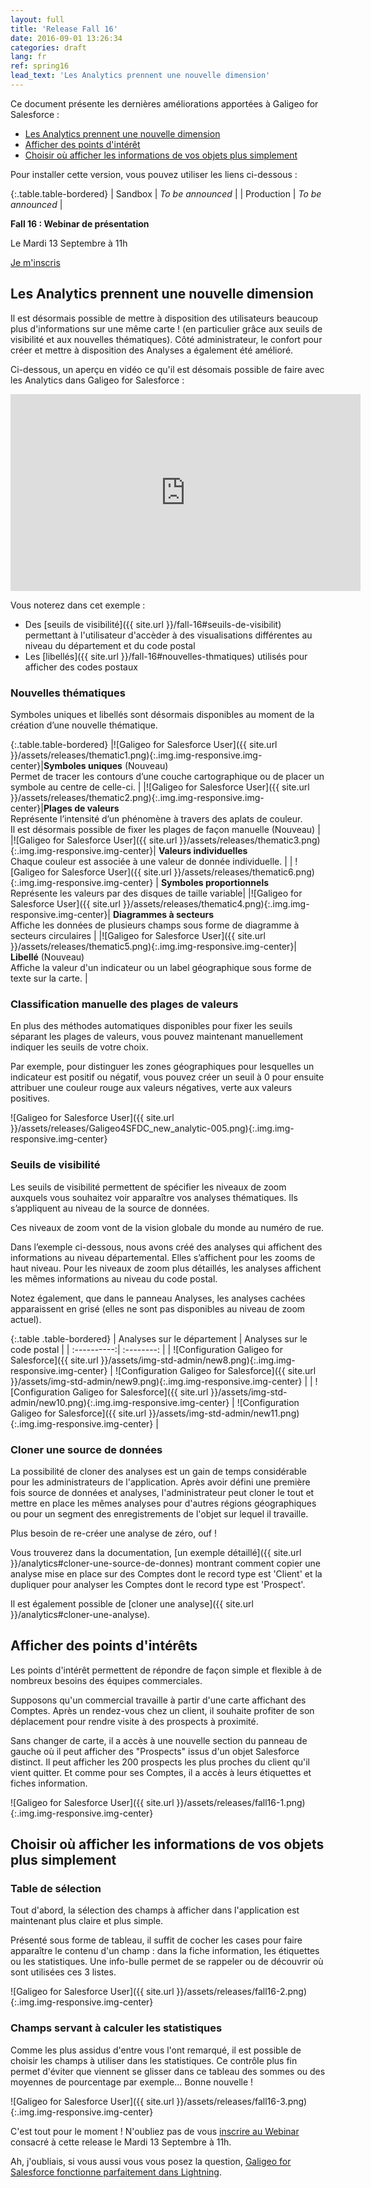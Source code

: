 ```yaml
---
layout: full
title: 'Release Fall 16'
date: 2016-09-01 13:26:34
categories: draft
lang: fr
ref: spring16
lead_text: 'Les Analytics prennent une nouvelle dimension'
---
```


Ce document présente les dernières améliorations apportées à Galigeo for Salesforce :

- [Les Analytics prennent une nouvelle dimension](#les-analytics-prennent-une-nouvelle-dimension)
- [Afficher des points d'intérêt](#afficher-des-points-dintrts)
- [Choisir où afficher les informations de vos objets plus simplement](#choisir-o-afficher-les-informations-de-vos-objets-plus-simplement)

Pour installer cette version, vous pouvez utiliser les liens ci-dessous :

{:.table.table-bordered}
| Sandbox  | *To be announced* |
| Production  | *To be announced* |

<div class="text-center">
	<strong markdown='1'>Fall 16 : Webinar de présentation </strong>
	<p class='text-success' markdown='1'>Le Mardi 13 Septembre à 11h</p>
	<a class='btn btn-default' markdown='1' href="http://un-lien-vers-un-webinar.com">Je m'inscris</a>
</div>

## Les Analytics prennent une nouvelle dimension

Il est désormais possible de mettre à disposition des utilisateurs beaucoup plus d'informations sur une même carte ! (en particulier grâce aux seuils de visibilité et aux nouvelles thématiques). Côté administrateur, le confort pour créer et mettre à disposition des Analyses a également été amélioré.

Ci-dessous, un aperçu en vidéo ce qu'il est désomais possible de faire avec les Analytics dans Galigeo for Salesforce :

<iframe style="display:block;" class="img-center" width="560" height="315" src="https://www.youtube.com/embed/x-SzZ6xE9h0" frameborder="0" allowfullscreen></iframe>

Vous noterez dans cet exemple :

- Des [seuils de visibilité]({{ site.url }}/fall-16#seuils-de-visibilit) permettant à l'utilisateur d'accèder à des visualisations différentes au niveau du département et du code postal
- Les [libellés]({{ site.url }}/fall-16#nouvelles-thmatiques) utilisés pour afficher des codes postaux

### Nouvelles thématiques

Symboles uniques et libellés sont désormais disponibles au moment de la création d’une nouvelle thématique.

{:.table.table-bordered}
|![Galigeo for Salesforce User]({{ site.url }}/assets/releases/thematic1.png){:.img.img-responsive.img-center}|**Symboles uniques** <span class='text-success strong' markdown='1'>(Nouveau)</span><br>Permet de tracer les contours d’une couche cartographique ou de placer un symbole au centre de celle-ci. |
|![Galigeo for Salesforce User]({{ site.url }}/assets/releases/thematic2.png){:.img.img-responsive.img-center}|**Plages de valeurs** <br>Représente l’intensité d’un phénomène à travers des aplats de couleur.<br>Il est désormais possible de fixer les plages de façon manuelle <span class='text-success strong' markdown='1'>(Nouveau)</span> |
|![Galigeo for Salesforce User]({{ site.url }}/assets/releases/thematic3.png){:.img.img-responsive.img-center}| **Valeurs individuelles** <br>Chaque couleur est associée à une valeur de donnée individuelle. |
| ![Galigeo for Salesforce User]({{ site.url }}/assets/releases/thematic6.png){:.img.img-responsive.img-center} | **Symboles proportionnels**<br>Représente les valeurs par des disques de taille variable|
|![Galigeo for Salesforce User]({{ site.url }}/assets/releases/thematic4.png){:.img.img-responsive.img-center}| **Diagrammes à secteurs**<br>Affiche les données de plusieurs champs sous forme de diagramme à secteurs circulaires |
|![Galigeo for Salesforce User]({{ site.url }}/assets/releases/thematic5.png){:.img.img-responsive.img-center}| **Libellé** <span class='text-success strong' markdown='1'>(Nouveau)</span><br>Affiche la valeur d'un indicateur ou un label géographique sous forme de texte sur la carte. |

### Classification manuelle des plages de valeurs

En plus des méthodes automatiques disponibles pour fixer les seuils séparant les plages de valeurs, vous pouvez maintenant manuellement indiquer les seuils de votre choix.

Par exemple, pour distinguer les zones géographiques pour lesquelles un indicateur est positif ou négatif, vous pouvez créer un seuil à 0 pour ensuite attribuer une couleur rouge aux valeurs négatives, verte aux valeurs positives.

![Galigeo for Salesforce User]({{ site.url }}/assets/releases/Galigeo4SFDC_new_analytic-005.png){:.img.img-responsive.img-center}

### Seuils de visibilité

Les seuils de visibilité permettent de spécifier les niveaux de zoom auxquels vous souhaitez voir apparaître vos analyses thématiques. Ils s’appliquent au niveau de la source de données.

Ces niveaux de zoom vont de la vision globale du monde au numéro de rue.

Dans l’exemple ci-dessous, nous avons créé des analyses qui affichent des informations au niveau départemental. Elles s’affichent pour les zooms de haut niveau. Pour les niveaux de zoom plus détaillés, les analyses affichent les mêmes informations au niveau du code postal.

Notez également, que dans le panneau Analyses, les analyses cachées apparaissent en grisé (elles ne sont pas disponibles au niveau de zoom actuel).

{:.table .table-bordered}
| Analyses sur le département | Analyses sur le code postal |
| :----------:| :--------: |
| ![Configuration Galigeo for Salesforce]({{ site.url }}/assets/img-std-admin/new8.png){:.img.img-responsive.img-center}     | ![Configuration Galigeo for Salesforce]({{ site.url }}/assets/img-std-admin/new9.png){:.img.img-responsive.img-center} |
| ![Configuration Galigeo for Salesforce]({{ site.url }}/assets/img-std-admin/new10.png){:.img.img-responsive.img-center}     | ![Configuration Galigeo for Salesforce]({{ site.url }}/assets/img-std-admin/new11.png){:.img.img-responsive.img-center} |

### Cloner une source de données

La possibilité de cloner des analyses est un gain de temps considérable pour les administrateurs de l'application. Après avoir défini une première fois source de données et analyses, l'administrateur peut cloner le tout et mettre en place les mêmes analyses pour d'autres régions géographiques ou pour un segment des enregistrements de l'objet sur lequel il travaille. 

Plus besoin de re-créer une analyse de zéro, ouf !

Vous trouverez dans la documentation, [un exemple détaillé]({{ site.url }}/analytics#cloner-une-source-de-donnes) montrant comment copier une analyse mise en place sur des Comptes dont le record type est 'Client' et la dupliquer pour analyser les Comptes dont le record type est 'Prospect'.

Il est également possible de [cloner une analyse]({{ site.url }}/analytics#cloner-une-analyse).

## Afficher des points d'intérêts

Les points d'intérêt permettent de répondre de façon simple et flexible à de nombreux besoins des équipes commerciales.

Supposons qu'un commercial travaille à partir d'une carte affichant des Comptes. Après un rendez-vous chez un client, il souhaite profiter de son déplacement pour rendre visite à des prospects à proximité. 

Sans changer de carte, il a accès à une nouvelle section du panneau de gauche où il peut afficher des "Prospects" issus d'un objet Salesforce distinct. Il peut afficher les 200 prospects les plus proches du client qu'il vient quitter. Et comme pour ses Comptes, il a accès à leurs étiquettes et fiches information.

![Galigeo for Salesforce User]({{ site.url }}/assets/releases/fall16-1.png){:.img.img-responsive.img-center}

## Choisir où afficher les informations de vos objets plus simplement

### Table de sélection

Tout d'abord, la sélection des champs à afficher dans l'application est maintenant plus claire et plus simple.

Présenté sous forme de tableau, il suffit de cocher les cases pour faire apparaître le contenu d'un champ : dans la fiche information, les étiquettes ou les statistiques. Une info-bulle permet de se rappeler ou de découvrir où sont utilisées ces 3 listes.

![Galigeo for Salesforce User]({{ site.url }}/assets/releases/fall16-2.png){:.img.img-responsive.img-center}

### Champs servant à calculer les statistiques

Comme les plus assidus d'entre vous l'ont remarqué, il est possible de choisir les champs à utiliser dans les statistiques. Ce contrôle plus fin permet d'éviter que viennent se glisser dans ce tableau des sommes ou des moyennes de pourcentage par exemple... Bonne nouvelle !

![Galigeo for Salesforce User]({{ site.url }}/assets/releases/fall16-3.png){:.img.img-responsive.img-center}

C'est tout pour le moment ! N'oubliez pas de vous [inscrire au Webinar](http://un-lien-vers-un-webinar.com) consacré à cette release le Mardi 13 Septembre à 11h.

Ah, j'oubliais, si vous aussi vous vous posez la question, [Galigeo for Salesforce fonctionne parfaitement dans Lightning](http://www.galigeo.com/fr/galigeo-salesforce-est-lightning-ready/).






